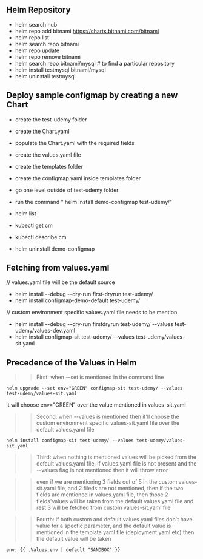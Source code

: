 ## Helm Repository

- helm search hub
- helm repo add bitnami https://charts.bitnami.com/bitnami
- helm repo list
- helm search repo bitnami
- helm repo update
- helm repo remove bitnami
- helm search repo bitnami/mysql # to find a particular repository
- helm install testmysql bitnami/mysql
- helm uninstall testmysql

## Deploy sample configmap by creating a new Chart

- create the test-udemy folder
- create the Chart.yaml
- populate the Chart.yaml with the required fields
- create the values.yaml file
- create the templates folder
- create the configmap.yaml inside templates folder
- go one level outside of test-udemy folder
- run the command " helm install demo-configmap test-udemy/"

- helm list
- kubectl get cm
- kubectl describe cm <name of the configmap>
- helm uninstall demo-configmap

## Fetching from values.yaml

// values.yaml file will be the default source
- helm install --debug --dry-run first-dryrun test-udemy/
- helm install configmap-demo-default test-udemy/

// custom environment specific values.yaml file needs to be mention
- helm install --debug --dry-run firstdryrun test-udemy/ --values test-udemy/values-dev.yaml
- helm install configmap-sit test-udemy/ --values test-udemy/values-sit.yaml

## Precedence of the Values in Helm

>> First: when --set is mentioned in the command line
```
helm upgrade --set env="GREEN" configmap-sit test-udemy/ --values test-udemy/values-sit.yaml
```
it will choose env="GREEN" over the value mentioned in values-sit.yaml

>> Second: when --values is mentioned then it'll choose the custom environment specific values-sit.yaml file over the default values.yaml file
```
helm install configmap-sit test-udemy/ --values test-udemy/values-sit.yaml
```

>> Third: when nothing is mentioned values will be picked from the default values.yaml file, if values.yaml file is not present and the --values flag is not mentioned then it will throw error

>> even if we are mentioning 3 fields out of 5 in the custom values-sit.yaml file, and 2 fileds are not mentioned, then if the two fields are mentioned in values.yaml file, then those 2 fields'values will be taken from the default values.yaml file and rest 3 will be fetched from custom values-sit.yaml file

>> Fourth: if both custom and default values.yaml files don't have value for a specfic parameter, and the default value is mentioned in the template yaml file (deployment.yaml etc) then the default value will be taken
```
env: {{ .Values.env | default "SANDBOX" }}
```